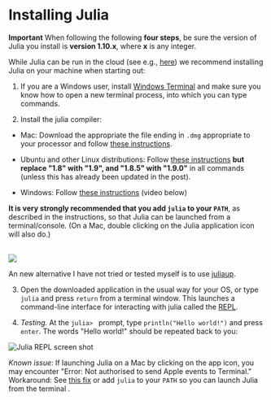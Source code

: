 # Installing Julia

**Important** When following the following **four steps**, be sure the version
of Julia you install is **version 1.10.x**, where **x** is any integer.

While Julia can be run in the cloud (see e.g.,
[here](https://juliahub.com/ui/Home)) we recommend installing Julia on
your machine when starting out:

1. If you are a Windows user, install [Windows
   Terminal](https://apps.microsoft.com/store/detail/windows-terminal/9N0DX20HK701?hl=en-nz&gl=nz)
   and make sure you know how to open a new terminal process, into which you can type
   commands.

2. Install the julia compiler:
  
  - Mac: Download the appropriate the file ending in `.dmg` appropriate to your processor
    and follow [these instructions](https://julialang.org/downloads/platform/#macos).

  - Ubuntu and other Linux distributions: Follow [these
    instructions](https://ferrolho.github.io/blog/2019-01-26/how-to-install-julia-on-ubuntu)
    **but replace "1.8" with "1.9", and "1.8.5" with "1.9.0"** in all commands (unless
    this has already been updated in the post).
	
  - Windows: Follow [these instructions](https://julialang.org/downloads/platform/#windows) (video below)

  **It is very strongly recommended that you add `julia` to your `PATH`**, as described in
  the instructions, so that Julia can be launched from a terminal/console. (On a Mac,
  double clicking on the Julia application icon will also do.)

  <br style="width:600px; height:480px">
    <img src="./Julia_Installation.gif" />
  </br>
  
  An new alternative I have not tried or tested myself is to use
  [juliaup](https://github.com/JuliaLang/juliaup).

3. Open the downloaded application in the usual way for your OS, or 
  type `julia` and press `return` from a terminal window. This launches a command-line
  interface for interacting with julia called the
  [REPL](https://en.wikipedia.org/wiki/Read–eval–print_loop).

4. *Testing.* At the `julia> ` prompt, type `println("Hello
  world!")` and press `enter`. The words "Hello world!" should be repeated back to you:
  
![Julia REPL screen shot](/assets/hello_world.png)

*Known issue*: If launching Julia on a Mac by clicking on the app icon, you may encounter
"Error: Not authorised to send Apple events to Terminal." Workaround: See [this
fix](https://apple.stackexchange.com/questions/393096/error-not-authorised-to-send-apple-events-to-terminal-when-starting-maxima)
or add `julia` to your `PATH` so you can launch Julia from the terminal .

